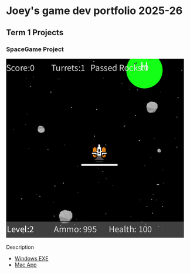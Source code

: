 # Joey's game dev portfolio 2025-26

## Term 1 Projects

### SpaceGame Project

![SpaceGame](https://github.com/9676255-web/portfolio/blob/main/images/spacegame.png?raw=true)

Description

* [Windows EXE]()
* [Mac App]()

